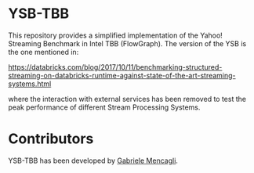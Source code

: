 # YSB-TBB
This repository provides a simplified implementation of the Yahoo! Streaming Benchmark in Intel TBB (FlowGraph). The version of the YSB is the one mentioned in:

https://databricks.com/blog/2017/10/11/benchmarking-structured-streaming-on-databricks-runtime-against-state-of-the-art-streaming-systems.html

where the interaction with external services has been removed to test the peak performance of different Stream Processing Systems.

# Contributors
YSB-TBB has been developed by [Gabriele Mencagli](mailto:mencagli@di.unipi.it).
